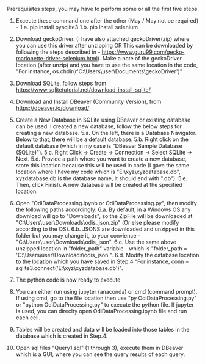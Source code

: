 Prerequisites steps, you may have to perform some or all the first five steps.

1. Exceute these command  one after the other (May / May not be required) - 
	1.a. pip install pysqlite3
	1.b. pip install selenium
2. Download geckoDriver. (I have also attached geckoDriver(zip) where you can use this driver after unzipping OR This can be downloaded by following the steps described in - https://www.guru99.com/gecko-marionette-driver-selenium.html). Make a note of the geckoDriver location (after unzip) and you have to use the same location in the code, "For instance, os.chdir(r'C:\Users\user\Documents\geckoDriver')"
3. Download SQLite, follow steps from https://www.sqlitetutorial.net/download-install-sqlite/
4. Download and Install DBeaver (Community Version), from https://dbeaver.io/download/
5. Create a New Database in SQLite using DBeaver or existing database can be used. I created a new database, follow the below steps for creating a new database.
	5.a. On the left, there is a Database Navigator. Below to that, there will be a default database.
	5.b. Right click on the default database (which in my case is "DBeaver Sample Database (SQLite)").
	5.c. Right Click -> Create -> Connection -> Select SQLite -> Next.
	5.d. Provide a path where you want to create a new database, store this location because this will be used in code (I gave the same location where I have my code which is "E:\xyz\xyzdatabase.db", xyzdatabase.db is the database name, it should end with ".db").
	5.e. Then, click Finish. A new database will be created at the specified location.

6. Open "OdiDataProcessing.ipynb or OdiDataProcessing.py", then modify the following paths accordingly:
	6.a. By default, in a Windows OS any download will go to "Downloads", so the ZipFile will be downloaded at "C:\\Users\\user\\Downloads\\odis_json.zip" (Or else please modify according to the OS).
	6.b. JSONS are downloaded and unzipped in this folder but you may change it, to your convience - "C:\\Users\\user\\Downloads\\odis_json".
	6.c. Use the same above unzipped location in "folder_path" variable - which is "folder_path = 'C:\\Users\\user\\Downloads\\odis_json'".
	6.d. Modify the database location to the location which you have saved in Step.4 "For instance, conn = sqlite3.connect('E:\xyz\xyzdatabase.db')".

7. The python code is now ready to execute.
8. You can either run using jupyter (anaconda) or cmd (command prompt). If using cmd, go to the file location then use "py OdiDataProcessing.py" or "python OdiDataProcessing.py" to execute the python file. If jupyter is used, you can direclty open OdiDataProcessing.ipynb file and run each cell.
9. Tables will be created and data will be loaded into those tables in the database which is created in Step.4.
10. Open sql files "Query1.sql" (1 through 3), execute them in DBeaver which is a GUI, where you can see the query results of each query.

